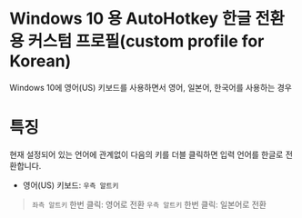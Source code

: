 # Windows 10 용 AutoHotkey 한글 전환용 커스텀 프로필(custom profile for Korean)
Windows 10에 영어(US) 키보드를 사용하면서 영어, 일본어, 한국어를 사용하는 경우

# 특징
현재 설정되어 있는 언어에 관계없이 다음의 키를 더블 클릭하면 입력 언어를 한글로 전환합니다.
* 영어(US) 키보드: `우측 알트키`
> `좌측 알트키` 한번 클릭: 영어로 전환
> `우측 알트키` 한번 클릭: 일본어로 전환
